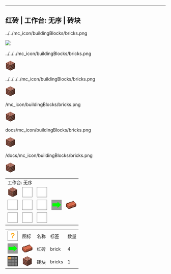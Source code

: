 ---
<!-- brick__from__crafting_shapeless__use__bricks.md -->

<!-- zh_cn -->

## 红砖 | 工作台: 无序 | 砖块

../../mc_icon/buildingBlocks/bricks.png

<img src="../../mc_icon/buildingBlocks/bricks.png">

../../../mc_icon/buildingBlocks/bricks.png

<img src="../../../mc_icon/buildingBlocks/bricks.png">


../../../../mc_icon/buildingBlocks/bricks.png

<img src="../../../../mc_icon/buildingBlocks/bricks.png">

/mc_icon/buildingBlocks/bricks.png

<img src="/mc_icon/buildingBlocks/bricks.png">

docs/mc_icon/buildingBlocks/bricks.png

<img src="docs//mc_icon/buildingBlocks/bricks.png">

/docs/mc_icon/buildingBlocks/bricks.png

<img src="/docs//mc_icon/buildingBlocks/bricks.png">

<table>
	<tablebody>
		<tr>
			<td colspan="5">工作台: 无序</td>
		</tr>
		<tr>
			<td><img src="../../../mc_icon/buildingBlocks/bricks.png"></td>
			<td><img src="../../../mc_icon/recipes/empty.png"></td>
			<td><img src="../../../mc_icon/recipes/empty.png"></td>
			<td colspan="2"></td>
		</tr>
		<tr>
			<td><img src="../../../mc_icon/recipes/empty.png"></td>
			<td><img src="../../../mc_icon/recipes/empty.png"></td>
			<td><img src="../../../mc_icon/recipes/empty.png"></td>
			<td><img src="../../../mc_icon/recipes/arrow.png"></td>
			<td><img src="../../../mc_icon/misc/brick.png"></td>
		</tr>
		<tr>
			<td><img src="../../../mc_icon/recipes/empty.png"></td>
			<td><img src="../../../mc_icon/recipes/empty.png"></td>
			<td><img src="../../../mc_icon/recipes/empty.png"></td>
			<td colspan="2"></td>
		</tr>
	</tablebody>
</table>
<table>
	<tablebody>
		<tr>
			<td><img src="../../../mc_icon/recipes/tile.png"></td>
			<td>图标</td>
			<td>名称</td>
			<td>标签</td>
			<td>数量</td>
		</tr>
		<tr>
			<td><img src="../../../mc_icon/recipes/arrow.png"></td>
			<td><img src="../../../mc_icon/misc/brick.png"></td>
			<td>红砖</td>
			<td>brick</td>
			<td>4</td>
		</tr>
		<tr>
			<td><img src="../../../mc_icon/recipes/01.png"></td>
			<td><img src="../../../mc_icon/buildingBlocks/bricks.png"></td>
			<td>砖块</td>
			<td>bricks</td>
			<td>1</td>
		</tr>
	</tablebody>
</table>

